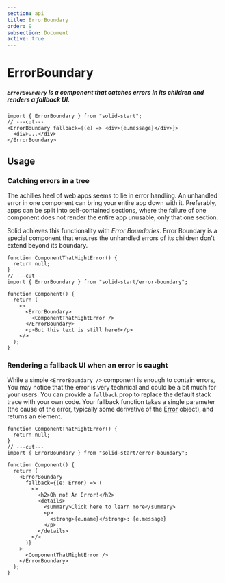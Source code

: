 ```yaml
---
section: api
title: ErrorBoundary
order: 9
subsection: Document
active: true
---
```


# ErrorBoundary

##### `ErrorBoundary` is a component that catches errors in its children and renders a fallback UI.

<div class="text-lg">

```tsx twoslash
import { ErrorBoundary } from "solid-start";
// ---cut---
<ErrorBoundary fallback={(e) => <div>{e.message}</div>}>
  <div>...</div>
</ErrorBoundary>
```

</div>

<table-of-contents></table-of-contents>

## Usage

### Catching errors in a tree

The achilles heel of web apps seems to lie in error handling. An unhandled error in one component can bring your entire app down with it. Preferably, apps can be split into self-contained sections, where the failure of one component does not render the entire app unusable, only that one section.

Solid achieves this functionality with _Error Boundaries_. Error Boundary is a special component that ensures the unhandled errors of its children don't extend beyond its boundary.

```tsx twoslash 
function ComponentThatMightError() {
  return null;
}
// ---cut---
import { ErrorBoundary } from "solid-start/error-boundary";

function Component() {
  return (
    <>
      <ErrorBoundary>
        <ComponentThatMightError />
      </ErrorBoundary>
      <p>But this text is still here!</p>
    </>
  );
}
```

### Rendering a fallback UI when an error is caught

While a simple `<ErrorBoundary />` component is enough to contain errors, You may notice that the error is very technical and could be a bit much for your users. You can provide a `fallback` prop to replace the default stack trace with your own code. Your fallback function takes a single parameter (the cause of the error, typically some derivative of the [Error](https://developer.mozilla.org/en-US/docs/Web/JavaScript/Reference/Global_Objects/Error#instance_properties) object), and returns an element.

```tsx twoslash {8-14}
function ComponentThatMightError() {
  return null;
}
// ---cut---
import { ErrorBoundary } from "solid-start/error-boundary";

function Component() {
  return (
    <ErrorBoundary
      fallback={(e: Error) => (
        <>
          <h2>Oh no! An Error!</h2>
          <details>
            <summary>Click here to learn more</summary>
            <p>
              <strong>{e.name}</strong>: {e.message}
            </p>
          </details>
        </>
      )}
    >
      <ComponentThatMightError />
    </ErrorBoundary>
  );
}
```
